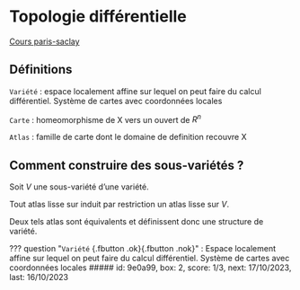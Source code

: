 # Topologie différentielle

[Cours paris-saclay](https://www.imo.universite-paris-saclay.fr/~pmassot/enseignement/mat553/chap-varietes.html)

## Définitions

`Variété`
: espace localement affine sur lequel on peut faire du calcul différentiel. Système de cartes avec coordonnées locales

`Carte`
: homeomorphisme de X vers un ouvert de $R^n$

`Atlas`
: famille de carte dont le domaine de definition recouvre X

## Comment construire des sous-variétés ?

Soit $V$ une sous-variété d’une variété.

Tout atlas lisse sur induit par restriction un atlas lisse sur $V$.

Deux tels atlas sont équivalents et définissent donc une structure de variété.

??? question "`Variété` [](){.fbutton .ok}[](){.fbutton .nok}"
    : Espace localement affine sur lequel on peut faire du calcul différentiel. Système de cartes avec coordonnées locales
    ##### id: 9e0a99, box: 2, score: 1/3, next: 17/10/2023, last: 16/10/2023
